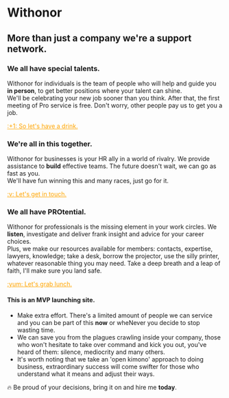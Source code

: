 # Withonor

## More than just a company we're a support network.

### We all have special talents.  
Withonor for individuals is the team of people who will help and guide you **in person**, to get better positions where your talent can shine.  
We'll be celebrating your new job sooner than you think. After that, the first meeting of Pro service is free. Don't worry, other people pay us to get you a job.  
<div class='clearfix actionCall'><a href='http://registro.withonor.com' class='button' style='color: orange; border-color: orange'>:+1: So let's have a drink.</a></div>  

### We're all in this together.  
Withonor for businesses is your HR ally in a world of rivalry. We provide assistance to **build** effective teams. The future doesn't wait, we can go as fast as you.  
We'll have fun winning this and many races, just go for it.  
<div class='clearfix actionCall'><a href='http://socios.withonor.com' class='button' style='color: orange; border-color: orange'>:v: Let's get in touch.</a></div>  

### We all have PROtential.  
Withonor for professionals is the missing element in your work circles. We **listen**, investigate and deliver frank insight and advice for your career choices.  
Plus, we make our resources available for members: contacts, expertise, lawyers, knowledge; take a desk, borrow the projector, use the silly printer, whatever reasonable thing you may need. Take a deep breath and a leap of faith, I'll make sure you land safe.  
<div class='clearfix actionCall'><a href='http://principal.withonor.com' class='button' style='color: orange; border-color: orange'>:yum: Let's grab lunch.</a></div>  

#### This is an MVP launching site.
-  Make extra effort. There's a limited amount of people we can service and you can be part of this **now** or wheNever you decide to stop wasting time.  
-  We can save you from the plagues crawling inside your company, those who won't hesitate to take over command and kick you out, you've heard of them: silence, mediocrity and many others.  
-  It's worth noting that we take an 'open kimono' approach to doing business, extraordinary success will come swifter for those who understand what it means and adjust their ways.  

:fire: Be proud of your decisions, bring it on and hire me **today**.  
